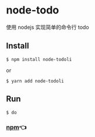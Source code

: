 # node-todo
使用 nodejs 实现简单的命令行 todo

## Install
```
$ npm install node-todoli
```
or
```
$ yarn add node-todoli
```
## Run
```
$ do
```

### [npm](https://www.npmjs.com/package/node-todoli)👈
